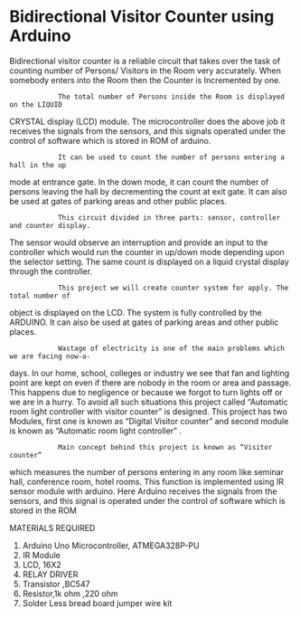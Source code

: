 # Bidirectional Visitor Counter using Arduino
Bidirectional visitor counter is a reliable circuit that takes over the
task of counting number of Persons/ Visitors in the Room very accurately.
When somebody enters into the Room then the Counter is Incremented by one.


                The total number of Persons inside the Room is displayed on the LIQUID
CRYSTAL display (LCD) module. The microcontroller does the above job it
receives the signals from the sensors, and this signals operated under the
control of software which is stored in ROM of arduino.


                It can be used to count the number of persons entering a hall in the up
mode at entrance gate. In the down mode, it can count the number of persons
leaving the hall by decrementing the count at exit gate. It can also be used at
gates of parking areas and other public places.


                This circuit divided in three parts: sensor, controller and counter display.
The sensor would observe an interruption and provide an input to the
controller which would run the counter in up/down mode depending upon the
selector setting. The same count is displayed on a liquid crystal display
through the controller.


                This project we will create counter system for apply. The total number of
object is displayed on the LCD. The system is fully controlled by the
ARDUINO. It can also be used at gates of parking areas and other public
places.


                Wastage of electricity is one of the main problems which we are facing now-a-
days. In our home, school, colleges or industry we see that fan and lighting
point are kept on even if there are nobody in the room or area and passage.
This happens due to negligence or because we forgot to turn lights off or we
are in a hurry. To avoid all such situations this project called “Automatic room
light controller with visitor counter” is designed. This project has two
Modules, first one is known as “Digital Visitor counter” and second module is
known as “Automatic room light controller” .


                Main concept behind this project is known as “Visitor counter”
which measures the number of persons entering in any room like seminar hall,
conference room, hotel rooms. This function is implemented using IR sensor
module with arduino. Here Arduino receives the signals from the sensors, and
this signal is operated under the control of software which is stored in the
ROM


MATERIALS REQUIRED

1. Arduino Uno Microcontroller, ATMEGA328P-PU
2. IR Module
3. LCD, 16X2
4. RELAY DRIVER
5. Transistor ,BC547
6. Resistor,1k ohm ,220 ohm
7. Solder Less bread board jumper wire kit
